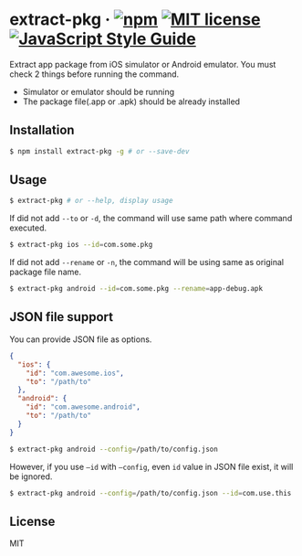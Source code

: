 # extract-pkg &middot; [![npm](https://img.shields.io/npm/v/extract-pkg.svg)](https://www.npmjs.com/package/extract-pkg) [![MIT license](http://img.shields.io/badge/license-MIT-brightgreen.svg)](LICENSE.md) [![JavaScript Style Guide](https://img.shields.io/badge/code_style-standard-brightgreen.svg)](https://standardjs.com)

Extract app package from iOS simulator or Android emulator. You must check 2 things before running the command.

- Simulator or emulator should be running
- The package file(.app or .apk) should be already installed

## Installation

```bash
$ npm install extract-pkg -g # or --save-dev
```

## Usage

```bash
$ extract-pkg # or --help, display usage
```

If did not add `--to` or `-d`, the command will use same path where command executed.

```bash
$ extract-pkg ios --id=com.some.pkg
```

If did not add `--rename` or `-n`, the command will be using same as original package file name.

```bash
$ extract-pkg android --id=com.some.pkg --rename=app-debug.apk
```

## JSON file support

You can provide JSON file as options.

```json
{
  "ios": {
    "id": "com.awesome.ios",
    "to": "/path/to"
  },
  "android": {
    "id": "com.awesome.android",
    "to": "/path/to"
  }
}
```

```bash
$ extract-pkg android --config=/path/to/config.json
```

However, if you use `—id` with `—config`, even `id` value in JSON file exist, it will be ignored.

```bash
$ extract-pkg android --config=/path/to/config.json --id=com.use.this
```

## License

MIT
